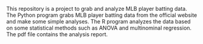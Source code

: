 This repository is a project to grab and analyze MLB player batting data.
The Python program grabs MLB player batting data from the official website and make some simple analyses.
The R program analyzes the data based on some statistical methods such as ANOVA and multinominal regression.
The pdf file contains the analysis report.
